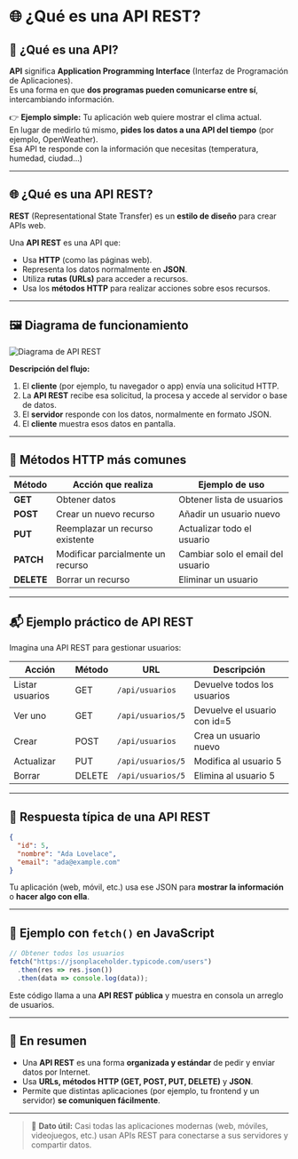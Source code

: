 # 🌐 ¿Qué es una API REST?

## 🧩 ¿Qué es una API?
**API** significa **Application Programming Interface** (Interfaz de Programación de Aplicaciones).  
Es una forma en que **dos programas pueden comunicarse entre sí**, intercambiando información.

👉 **Ejemplo simple:**
Tu aplicación web quiere mostrar el clima actual.  
En lugar de medirlo tú mismo, **pides los datos a una API del tiempo** (por ejemplo, OpenWeather).  
Esa API te responde con la información que necesitas (temperatura, humedad, ciudad...)

---

## 🌐 ¿Qué es una API REST?
**REST** (Representational State Transfer) es un **estilo de diseño** para crear APIs web.

Una **API REST** es una API que:
- Usa **HTTP** (como las páginas web).
- Representa los datos normalmente en **JSON**.
- Utiliza **rutas (URLs)** para acceder a recursos.
- Usa los **métodos HTTP** para realizar acciones sobre esos recursos.

---

## 🖼️ Diagrama de funcionamiento

![Diagrama de API REST](A_flat-design_digital_diagram_illustrates_the_proc.png)

**Descripción del flujo:**
1. El **cliente** (por ejemplo, tu navegador o app) envía una solicitud HTTP.  
2. La **API REST** recibe esa solicitud, la procesa y accede al servidor o base de datos.  
3. El **servidor** responde con los datos, normalmente en formato JSON.  
4. El **cliente** muestra esos datos en pantalla.

---

## 🚦 Métodos HTTP más comunes

| Método | Acción que realiza | Ejemplo de uso |
|--------|--------------------|----------------|
| **GET** | Obtener datos | Obtener lista de usuarios |
| **POST** | Crear un nuevo recurso | Añadir un usuario nuevo |
| **PUT** | Reemplazar un recurso existente | Actualizar todo el usuario |
| **PATCH** | Modificar parcialmente un recurso | Cambiar solo el email del usuario |
| **DELETE** | Borrar un recurso | Eliminar un usuario |

---

## 📬 Ejemplo práctico de API REST

Imagina una API REST para gestionar usuarios:

| Acción | Método | URL | Descripción |
|--------|---------|-----|--------------|
| Listar usuarios | GET | `/api/usuarios` | Devuelve todos los usuarios |
| Ver uno | GET | `/api/usuarios/5` | Devuelve el usuario con id=5 |
| Crear | POST | `/api/usuarios` | Crea un usuario nuevo |
| Actualizar | PUT | `/api/usuarios/5` | Modifica al usuario 5 |
| Borrar | DELETE | `/api/usuarios/5` | Elimina al usuario 5 |

---

## 🧠 Respuesta típica de una API REST
```json
{
  "id": 5,
  "nombre": "Ada Lovelace",
  "email": "ada@example.com"
}
```

Tu aplicación (web, móvil, etc.) usa ese JSON para **mostrar la información** o **hacer algo con ella**.

---

## 🧰 Ejemplo con `fetch()` en JavaScript
```js
// Obtener todos los usuarios
fetch("https://jsonplaceholder.typicode.com/users")
  .then(res => res.json())
  .then(data => console.log(data));
```

Este código llama a una **API REST pública** y muestra en consola un arreglo de usuarios.

---

## 💬 En resumen
- Una **API REST** es una forma **organizada y estándar** de pedir y enviar datos por Internet.  
- Usa **URLs, métodos HTTP (GET, POST, PUT, DELETE)** y **JSON**.  
- Permite que distintas aplicaciones (por ejemplo, tu frontend y un servidor) **se comuniquen fácilmente**.

---

> 🧠 **Dato útil:** Casi todas las aplicaciones modernas (web, móviles, videojuegos, etc.) usan APIs REST para conectarse a sus servidores y compartir datos.
